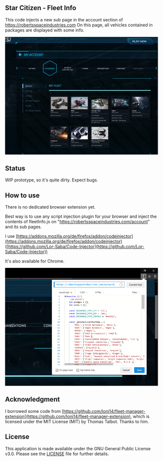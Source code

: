 ## Star Citizen - Fleet Info

This code injects a new sub page in the account section of https://robertsspaceindustries.com
On this page, all vehicles contained in packages are displayed with some info.

![example](example.jpg)

## Status

WIP prototype, so it's quite dirty. Expect bugs.

## How to use

There is no dedicated browser extension yet.

Best way is to use any script injection plugin for your browser and inject the 
contents of fleetInfo.js on "https://robertsspaceindustries.com/account" and its sub pages.

I use [https://addons.mozilla.org/de/firefox/addon/codeinjector](https://addons.mozilla.org/de/firefox/addon/codeinjector)
([https://github.com/Lor-Saba/Code-Injector](https://github.com/Lor-Saba/Code-Injector))

It's also available for Chrome.

![example](example_use.jpg)

## Acknowledgment

I borrowed some code from [https://github.com/Ioni14/fleet-manager-extension](https://github.com/Ioni14/fleet-manager-extension),
which is licensed under the MIT License (MIT) by Thomas Talbot. Thanks to him.

## License

This application is made available under the GNU General Public License v3.0.
Please see the [LICENSE](LICENSE) file for further details.
